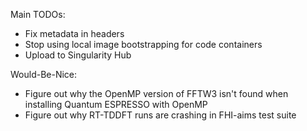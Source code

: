 Main TODOs:

* Fix metadata in headers
* Stop using local image bootstrapping for code containers
* Upload to Singularity Hub

Would-Be-Nice:

* Figure out why the OpenMP version of FFTW3 isn't found when
  installing Quantum ESPRESSO with OpenMP
* Figure out why RT-TDDFT runs are crashing in FHI-aims test
  suite
